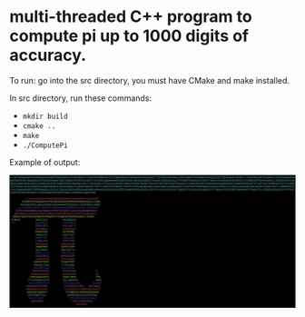 # multi-threaded C++ program to compute pi up to 1000 digits of accuracy.

To run: go into the src directory, you must have CMake and make installed.

In src directory, run these commands:
* `mkdir build`
* `cmake ..`
* `make`
* `./ComputePi`

Example of output:

![GitHub Logo](/src/screenshots/output.JPG)